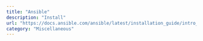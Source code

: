 ```yaml
---
title: "Ansible"
description: "Install"
url: "https://docs.ansible.com/ansible/latest/installation_guide/intro_installation.html"
category: "Miscellaneous"
---
```

